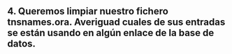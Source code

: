 ## 4. Queremos limpiar nuestro fichero tnsnames.ora. Averiguad cuales de sus entradas se están usando en algún enlace de la base de datos.